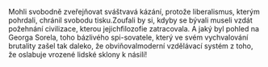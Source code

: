 
Mohli svobodně zveřejňovat sváštvavá kázání, protože liberalismus, kterým pohrdali, chránil svobodu tisku.Zoufali by si, kdyby se bývali museli vzdát požehnání civilizace, kterou jejichfilozofie zatracovala. A jaký byl pohled na Georga Sorela, toho bázlivého spi-sovatele, který ve svém vychvalování brutality zašel tak daleko, že obviňovalmoderní vzdělávací systém z toho, že oslabuje vrozené lidské sklony k násilí!

